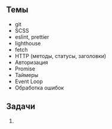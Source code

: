 ## Темы
- git
- SCSS
- eslint, prettier
- lighthouse
- fetch
- HTTP (методы, статусы, заголовки)
- Авторизация
- Promise
- Таймеры
- Event Loop
- Обработка ошибок
## Задачи
1. 